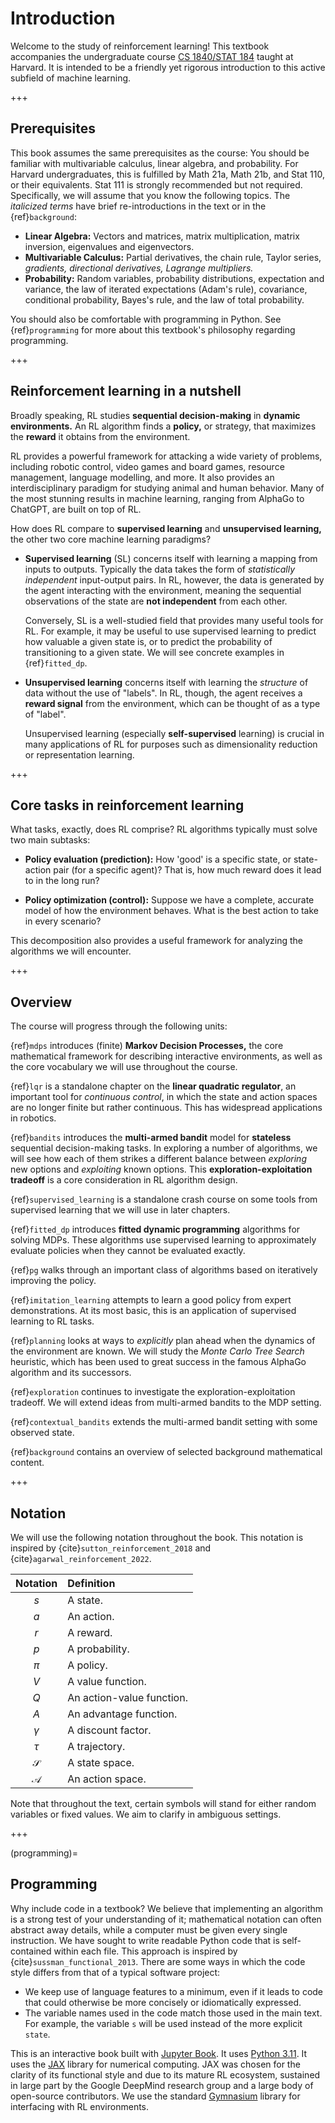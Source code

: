 # Introduction

Welcome to the study of reinforcement learning!
This textbook accompanies the undergraduate course [CS 1840/STAT 184](http://lucasjanson.fas.harvard.edu/CS_Stat_184_0.html) taught at Harvard.
It is intended to be a friendly yet rigorous introduction to this active subfield of machine learning.

+++

## Prerequisites

This book assumes the same prerequisites as the course: You should be familiar with multivariable calculus, linear algebra, and probability.
For Harvard undergraduates, this is fulfilled by Math 21a, Math 21b, and Stat 110, or their equivalents.
Stat 111 is strongly recommended but not required.
Specifically, we will assume that you know the following topics. The _italicized terms_ have brief re-introductions in the text or in the {ref}`background`:

-   **Linear Algebra:** Vectors and matrices, matrix multiplication, matrix
    inversion, eigenvalues and eigenvectors.
-   **Multivariable Calculus:** Partial derivatives, the chain rule, Taylor series, _gradients, directional derivatives, Lagrange multipliers._
-   **Probability:** Random variables, probability distributions,
    expectation and variance, the law of iterated expectations (Adam's rule), covariance, conditional probability, Bayes's rule, and the law of total probability.

You should also be comfortable with programming in Python.
See {ref}`programming` for more about this textbook's philosophy regarding programming.

+++

## Reinforcement learning in a nutshell

Broadly speaking,
RL studies **sequential decision-making** in **dynamic environments.**
An RL algorithm finds a **policy,** or strategy, that maximizes the **reward** it obtains from the environment.

RL provides a powerful framework for attacking a wide variety of problems,
including robotic control, video games and board games, resource management, language modelling, and more.
It also provides an interdisciplinary paradigm for studying animal and human behavior.
Many of the most stunning results in machine learning, ranging from AlphaGo to ChatGPT, are built on top of RL.

How does RL compare to **supervised learning** and **unsupervised learning,**
the other two core machine learning paradigms?

- **Supervised learning** (SL) concerns itself with learning a mapping from inputs to outputs.
  Typically the data takes the form of _statistically independent_ input-output pairs.
  In RL, however, the data is generated by the agent interacting with the environment,
  meaning the sequential observations of the state are **not independent** from each other.

  Conversely, SL is a well-studied field that provides many useful tools for RL.
  For example, it may be useful to use supervised learning to predict how valuable a given state is, or to predict the probability of transitioning to a given state.
  We will see concrete examples in {ref}`fitted_dp`.

- **Unsupervised learning** concerns itself with learning the _structure_ of data without the use of "labels".
  In RL, though, the agent receives a **reward signal** from the environment,
  which can be thought of as a type of "label".

  Unsupervised learning (especially **self-supervised** learning) is crucial in many applications of RL for purposes such as dimensionality reduction or representation learning.

+++

## Core tasks in reinforcement learning

What tasks, exactly, does RL comprise?
RL algorithms typically must solve two main subtasks:

- **Policy evaluation (prediction):**
  How 'good' is a specific state, or state-action pair (for a specific agent)?
  That is, how much reward does it lead to in the long run?

- **Policy optimization (control):**
  Suppose we have a complete, accurate model of how the environment behaves.
  What is the best action to take in every scenario?

This decomposition also provides a useful framework for analyzing the algorithms we will encounter.

<!-- **Recursion (bootstrapping):** How can we "reuse" our current predictions to generate new information? -->

<!-- **Exploration-exploitation tradeoff:** Should we try new actions, or capitalize on actions that we currently believe to be good? -->

+++

## Overview

The course will progress through the following units:

{ref}`mdps` introduces (finite) **Markov Decision Processes,**
the core mathematical framework for describing interactive environments,
as well as the core vocabulary we will use throughout the course.

{ref}`lqr` is a standalone chapter on the **linear quadratic regulator**,
an important tool for *continuous control*,
in which the state and action spaces are no longer finite but rather continuous.
This has widespread applications in robotics.

{ref}`bandits` introduces the **multi-armed bandit** model for **stateless** sequential decision-making tasks.
In exploring a number of algorithms,
we will see how each of them strikes a different balance between _exploring_ new options and _exploiting_ known options.
This **exploration-exploitation tradeoff** is a core consideration in RL algorithm design.

{ref}`supervised_learning` is a standalone crash course on some tools from supervised learning that we will use in later chapters.

{ref}`fitted_dp` introduces **fitted dynamic programming** algorithms for solving MDPs.
These algorithms use supervised learning to approximately evaluate policies when they cannot be evaluated exactly.

{ref}`pg` walks through an important class of algorithms based on iteratively improving the policy.

{ref}`imitation_learning` attempts to learn a good policy from expert demonstrations.
At its most basic, this is an application of supervised learning to RL tasks.

{ref}`planning` looks at ways to _explicitly_ plan ahead when the dynamics of the environment are known.
We will study the _Monte Carlo Tree Search_ heuristic,
which has been used to great success in the famous AlphaGo algorithm and its successors.

{ref}`exploration` continues to investigate the exploration-exploitation tradeoff.
We will extend ideas from multi-armed bandits to the MDP setting.

{ref}`contextual_bandits` extends the multi-armed bandit setting with some observed state.

{ref}`background` contains an overview of selected background mathematical content.

<!-- 
| Chapter | States | Actions | Rewards (or costs) |
|:-------:|:------:|:-------:|:-------:|
| {ref}`bandits` | N/A | Finite | Stochastic |
| {ref}`mdps` | Finite | Finite | Deterministic |
| {ref}`fitted_dp` | Large or continuous | Finite | Deterministic |
| {ref}`lqr` | Continuous | Continuous | Deterministic |
-->

+++

## Notation

We will use the following notation throughout the book. This notation is
inspired by {cite}`sutton_reinforcement_2018` and {cite}`agarwal_reinforcement_2022`.

| Notation      | Definition                |
|:-------------:|:--------------------------|
|      $s$      | A state.                  |
|      $a$      | An action.                |
|      $r$      | A reward.                 |
|      $p$      | A probability.            |
|     $\pi$     | A policy.                 |
|      $V$      | A value function.         |
|      $Q$      | An action-value function. |
|      $A$      | An advantage function.    |
|   $\gamma$    | A discount factor.        |
|    $\tau$     | A trajectory.             |
| $\mathcal{S}$ | A state space.            |
| $\mathcal{A}$ | An action space.          |

Note that throughout the text, certain symbols will stand for either random variables or fixed values. We aim to clarify in ambiguous settings.

+++

(programming)=
## Programming

Why include code in a textbook?
We believe that implementing an algorithm is a strong test of your understanding of it;
mathematical notation can often abstract away details,
while a computer must be given every single instruction.
We have sought to write readable Python code that is self-contained within each file.
This approach is inspired by {cite}`sussman_functional_2013`.
There are some ways in which the code style differs from that of a typical software project:

- We keep use of language features to a minimum,
  even if it leads to code that could otherwise be more concisely or idiomatically expressed.
- The variable names used in the code match those used in the main text.
  For example, the variable `s` will be used instead of the more explicit `state`.

This is an interactive book built with [Jupyter Book](https://jupyterbook.org/en/stable/intro.html).
It uses [Python 3.11](https://docs.python.org/3.11/contents.html).
It uses the [JAX](https://jax.readthedocs.io/en/latest/index.html) library for numerical computing.
JAX was chosen for the clarity of its functional style and due to its mature RL ecosystem,
sustained in large part by the Google DeepMind research group and a large body of open-source contributors.
We use the standard [Gymnasium](https://gymnasium.farama.org/) library for interfacing with RL environments.
